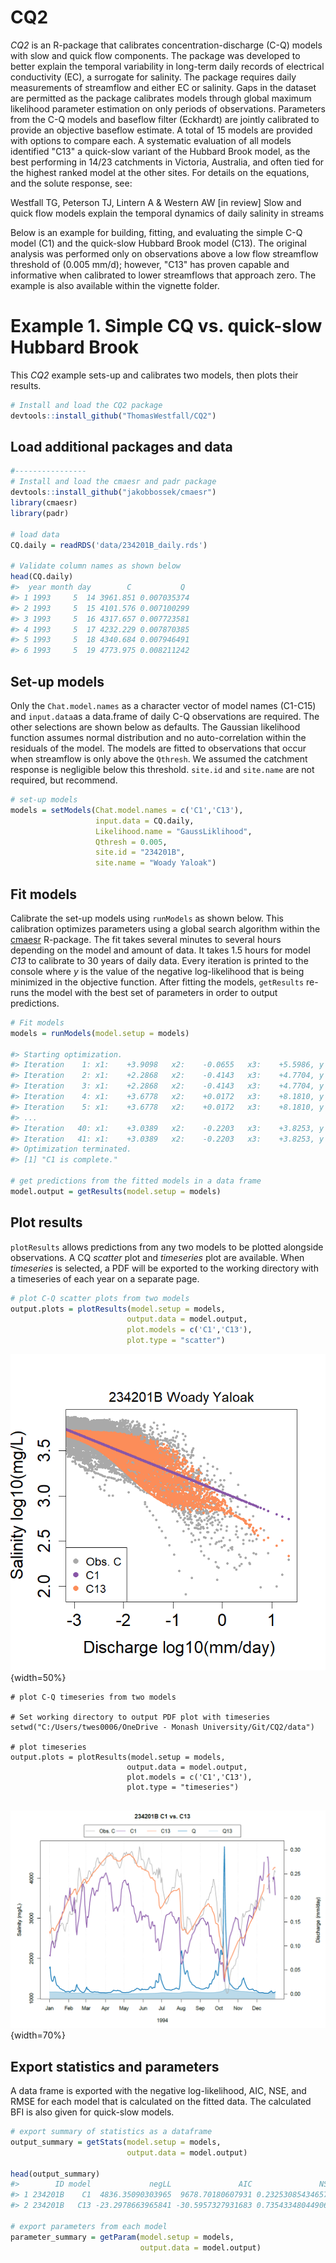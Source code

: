 # CQ2
 _CQ2_ is an R-package that calibrates concentration-discharge (C-Q) models with slow and quick flow components. The package was developed to better explain the temporal variability in long-term daily records of electrical conductivity (EC), a surrogate for salinity. The package requires daily measurements of streamflow and either EC or salinity. Gaps in the dataset are permitted as the package calibrates models through global maximum likelihood parameter estimation on only periods of observations. Parameters from the C-Q models and baseflow filter (Eckhardt) are jointly calibrated to provide an objective baseflow estimate. A total of 15 models are provided with options to compare each. A systematic evaluation of all models identified "C13" a quick-slow variant of the Hubbard Brook model, as the best performing in 14/23 catchments in Victoria, Australia, and often tied for the highest ranked model at the other sites. For details on the equations, and the solute response, see:

Westfall TG, Peterson TJ, Lintern A & Western AW [in review] Slow and quick flow models explain the temporal dynamics of daily salinity in streams

Below is an example for building, fitting, and evaluating the simple C-Q model (C1) and the quick-slow Hubbard Brook model (C13). The original analysis was performed only on observations above a low flow streamflow threshold of (0.005 mm/d); however, "C13" has proven capable and informative when calibrated to lower streamflows that approach zero. The example is also available within the vignette folder. 

# Example 1. Simple CQ vs. quick-slow Hubbard Brook

This _CQ2_ example sets-up and calibrates two models, then plots their results.

```r
# Install and load the CQ2 package
devtools::install_github("ThomasWestfall/CQ2")
```

## Load additional packages and data
```r
#----------------
# Install and load the cmaesr and padr package
devtools::install_github("jakobbossek/cmaesr")
library(cmaesr)
library(padr)

# load data
CQ.daily = readRDS('data/234201B_daily.rds')

# Validate column names as shown below
head(CQ.daily)
#>  year month day        C           Q
#> 1 1993     5  14 3961.851 0.007035374
#> 2 1993     5  15 4101.576 0.007100299
#> 3 1993     5  16 4317.657 0.007723581
#> 4 1993     5  17 4232.229 0.007870385
#> 5 1993     5  18 4340.684 0.007946491
#> 6 1993     5  19 4773.975 0.008211242
```
## Set-up models
Only the `Chat.model.names` as a character vector of model names (C1-C15) and `input.data`as a data.frame of daily C-Q observations are required. The other selections are shown below as defaults. The Gaussian likelihood function assumes normal distribution and no auto-correlation within the residuals of the model. The models are fitted to observations that occur when streamflow is only above the `Qthresh`. We assumed the catchment response is negligible below this threshold. `site.id` and `site.name` are not required, but recommend.

```r
# set-up models 
models = setModels(Chat.model.names = c('C1','C13'),
                   input.data = CQ.daily,
                   Likelihood.name = "GaussLiklihood",
                   Qthresh = 0.005,
                   site.id = "234201B",
                   site.name = "Woady Yaloak")
```

## Fit models
Calibrate the set-up models using `runModels` as shown below. This calibration optimizes parameters using a global search algorithm within the [cmaesr](https://github.com/jakobbossek/cmaesr) R-package. The fit takes several minutes to several hours depending on the model and amount of data. It takes 1.5 hours for model _C13_ to calibrate to 30 years of daily data. Every iteration is printed to the console where _y_ is the value of the negative log-likelihood that is being minimized in the objective function. After fitting the models, `getResults` re-runs the model with the best set of parameters in order to output predictions. 
```r 
# Fit models
models = runModels(model.setup = models)

#> Starting optimization.
#> Iteration    1: x1:    +3.9098   x2:    -0.0655   x3:    +5.5986, y = +31367.2920
#> Iteration    2: x1:    +2.2868   x2:    -0.4143   x3:    +4.7704, y = +20013.2967
#> Iteration    3: x1:    +2.2868   x2:    -0.4143   x3:    +4.7704, y = +20013.2967
#> Iteration    4: x1:    +3.6778   x2:    +0.0172   x3:    +8.1810, y = +10634.3370
#> Iteration    5: x1:    +3.6778   x2:    +0.0172   x3:    +8.1810, y = +10634.3370
#> ...
#> Iteration   40: x1:    +3.0389   x2:    -0.2203   x3:    +3.8253, y = +4836.3509
#> Iteration   41: x1:    +3.0389   x2:    -0.2203   x3:    +3.8253, y = +4836.3509
#> Optimization terminated.
#> [1] "C1 is complete."

# get predictions from the fitted models in a data frame
model.output = getResults(model.setup = models)

```

## Plot results
`plotResults` allows predictions from any two models to be plotted alongside observations. A CQ _scatter_ plot and _timeseries_ plot are available. When _timeseries_ is selected, a PDF will be exported to the working directory with a timeseries of each year on a separate page. 

```r
# plot C-Q scatter plots from two models
output.plots = plotResults(model.setup = models,
                          output.data = model.output,
                          plot.models = c('C1','C13'),
                          plot.type = "scatter")
```

![CQ observations and predictions from both models](https://github.com/ThomasWestfall/CQ2/blob/main/data/CQ_plot_234201B.png?raw=true){width=50%}

```
# plot C-Q timeseries from two models

# Set working directory to output PDF plot with timeseries
setwd("C:/Users/twes0006/OneDrive - Monash University/Git/CQ2/data")

# plot timeseries
output.plots = plotResults(model.setup = models,
                          output.data = model.output,
                          plot.models = c('C1','C13'),
                          plot.type = "timeseries")
                          
```

![Example of timeseries figure on one-page of PDF exported](https://github.com/ThomasWestfall/CQ2/blob/main/data/CQ_timeseries_234201B_1994.png?raw=true){width=70%}


## Export statistics and parameters
A data frame is exported with the negative log-likelihood, AIC, NSE, and RMSE for each model that is calculated on the fitted data. The calculated BFI is also given for quick-slow models.
```r
# export summary of statistics as a dataframe
output_summary = getStats(model.setup = models,
                          output.data = model.output)

head(output_summary)
#>        ID model             negLL               AIC               NSE             RMSE             BFI
#> 1 234201B    C1  4836.35090303965  9678.70180607931 0.232530854346575 1408.56860983028            <NA>
#> 2 234201B   C13 -23.2978663965841 -30.5957327931683 0.735433480449069 824.072331651912 0.1161062944671

# export parameters from each model
parameter_summary = getParam(model.setup = models,
                             output.data = model.output)

```
